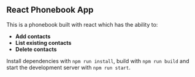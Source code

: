 ## React Phonebook App
This is a phonebook built with react which has the ability to:
* **Add contacts**
* **List existing contacts**
* **Delete contacts**

Install dependencies with ```npm run install```, build with ```npm run build``` and start the development server with ```npm run start```.
